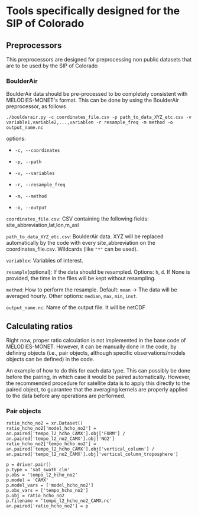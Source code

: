 # Tools specifically designed for the SIP of Colorado

## Preprocessors
This preprocessors are designed for preprocessing non public datasets that are to be used by
the SIP of Colorado
### BoulderAir
BoulderAir data should be pre-processed to bo completely consistent with MELODIES-MONET's format.
This can be done by using the BoulderAir preprocessor, as follows

```
./boulderair.py -c coordinates_file.csv -p path_to_data_XYZ_etc.csv -v variable1,variable2,...,variablen -r resample_freq -m method -o output_name.nc
```

options: 

* `-c, --coordinates`

* `-p, --path`

* `-v, --variables`

* `-r, --resample_freq`

* `-m, --method`

* `-o, --output`



`coordinates_file.csv`: CSV containing the following fields: site_abbreviation,lat,lon,m_asl

`path_to_data_XYZ_etc.csv`: BoulderAir data. XYZ will be replaced automatically by the code with every site_abbreviation on the coordinates_file.csv. Wildcards (like `"*"` can be used).

`variablex`: Variables of interest.

`resample`(optional): If the data should be resampled. Options: `h`, `d`. If None is provided, the time in the files will be kept without resampling.

`method`: How to perform the resample. Default: `mean` -> The data will be averaged hourly. Other options: `median`, `max`, `min`, `inst`.

`output_name.nc`: Name of the output file. It will be netCDF


## Calculating ratios
Right now, proper ratio calculation is not implemented in the base code of MELODIES-MONET.
However, it can be manually done in the code, by defining objects (i.e., pair objects, although
specific observations/models objects can be defined) in the code.

An example of how to do this for each data type. This can possibly be done before the pairing, in
which case it would be paired automatically. However, the recommended procedure for satellite data
is to apply this directly to the paired object, to guarantee that the averaging kernels are properly
applied to the data before any operations are performed.

### Pair objects
```
ratio_hcho_no2 = xr.Dataset()
ratio_hcho_no2['model_hcho_no2'] = an.paired['tempo_l2_hcho_CAMX'].obj['FORM'] / an.paired['tempo_l2_no2_CAMX'].obj['NO2']
ratio_hcho_no2['tempo_hcho_no2'] = an.paired['tempo_l2_hcho_CAMX'].obj['vertical_column'] / an.paired['tempo_l2_no2_CAMX'].obj['vertical_column_troposphere']

p = driver.pair()
p.type = 'sat_swath_clm'
p.obs = 'tempo_l2_hcho_no2'
p.model = 'CAMX'
p.model_vars = ['model_hcho_no2']
p.obs_vars = ['tempo_hcho_no2']
p.obj = ratio_hcho_no2
p.filename = 'tempo_l2_hcho_no2_CAMX.nc'
an.paired['ratio_hcho_no2'] = p
```
